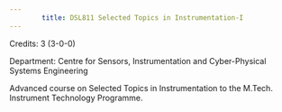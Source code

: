 ```yaml
---
        title: DSL811 Selected Topics in Instrumentation-I
---
```

Credits: 3 (3-0-0)

Department: Centre for Sensors, Instrumentation and Cyber-Physical Systems Engineering

Advanced course on Selected Topics in Instrumentation to the M.Tech. Instrument Technology Programme.